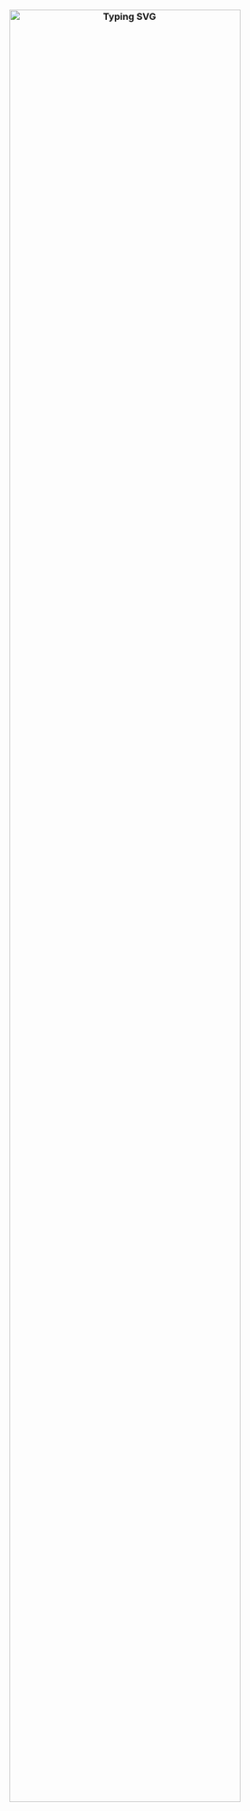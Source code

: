 <h3 align="center">
    <div>
        <a href="#"><img src="https://readme-typing-svg.herokuapp.com?font=Roboto+Mono&weight=600&size=22&pause=500&color=FFFFFF&center=true&vCenter=true&width=600&lines=Hello%2C+I+am+Elsy+CHARLES" alt="Typing SVG" align="center" width="90%"/></a>
    </div>
</h3>
